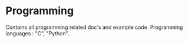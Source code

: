 Programming
=========

Contains all programming related doc's and example code.
Programming languages : "C", "Python".

